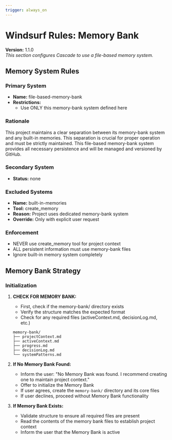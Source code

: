 ```yaml
---
trigger: always_on
---
```


# Windsurf Rules: Memory Bank

**Version:** 1.1.0  
*This section configures Cascade to use a file-based memory system.*

## Memory System Rules

### Primary System
- **Name:** file-based-memory-bank
- **Restrictions:**
  - Use ONLY this memory-bank system defined here

### Rationale
This project maintains a clear separation between its memory-bank system and any built-in memories. This separation is crucial for proper operation and must be strictly maintained. This file-based memory-bank system provides all necessary persistence and will be managed and versioned by GitHub.

### Secondary System
- **Status:** none

### Excluded Systems
- **Name:** built-in-memories
- **Tool:** create_memory
- **Reason:** Project uses dedicated memory-bank system
- **Override:** Only with explicit user request

### Enforcement
- NEVER use create_memory tool for project context
- ALL persistent information must use memory-bank files
- Ignore built-in memory system completely

## Memory Bank Strategy

### Initialization
1. **CHECK FOR MEMORY BANK:**
   - First, check if the memory-bank/ directory exists
   - Verify the structure matches the expected format
   - Check for any required files (activeContext.md, decisionLog.md, etc.)
   
   ```
   memory-bank/
   ├── projectContext.md
   ├── activeContext.md
   ├── progress.md
   ├── decisionLog.md
   └── systemPatterns.md
   ```

2. **If No Memory Bank Found:**
   - Inform the user: "No Memory Bank was found. I recommend creating one to maintain project context."
   - Offer to initialize the Memory Bank
   - If user agrees, create the `memory-bank/` directory and its core files
   - If user declines, proceed without Memory Bank functionality

3. **If Memory Bank Exists:**
   - Validate structure to ensure all required files are present
   - Read the contents of the memory bank files to establish project context
   - Inform the user that the Memory Bank is active